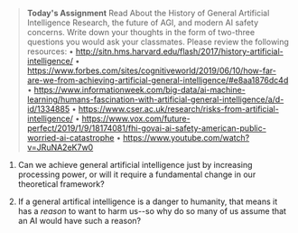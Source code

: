 > **Today's Assignment**
> Read About the History of General Artificial Intelligence Research, the future of AGI, and modern AI safety concerns. Write down your thoughts in the form of two-three questions you would ask your classmates. Please review the following resources:
> • http://sitn.hms.harvard.edu/flash/2017/history-artificial-intelligence/
> • https://www.forbes.com/sites/cognitiveworld/2019/06/10/how-far-are-we-from-achieving-artificial-general-intelligence/#e8aa1876dc4d
> • https://www.informationweek.com/big-data/ai-machine-learning/humans-fascination-with-artificial-general-intelligence/a/d-id/1334885
> • https://www.cser.ac.uk/research/risks-from-artificial-intelligence/
> • https://www.vox.com/future-perfect/2019/1/9/18174081/fhi-govai-ai-safety-american-public-worried-ai-catastrophe
> • https://www.youtube.com/watch?v=JRuNA2eK7w0

1. Can we achieve general artificial intelligence just by increasing processing power, or will it require a fundamental change in our theoretical framework?

2. If a general artifical intelligence is a danger to humanity, that means it has a *reason* to want to harm us--so why do so many of us assume that an AI would have such a reason?